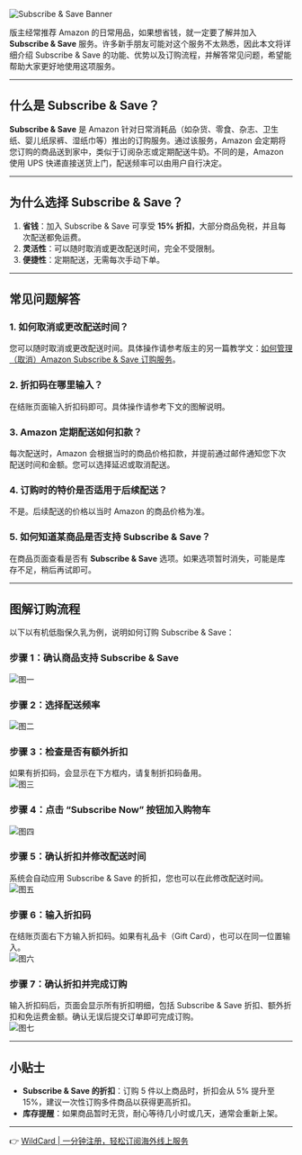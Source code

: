 ![Subscribe & Save Banner](http://g-ecx.images-amazon.com/images/G/01/grocery/subscribe_save/ss-beta_banner._V192571166_.gif)

版主经常推荐 Amazon 的日常用品，如果想省钱，就一定要了解并加入 **Subscribe & Save** 服务。许多新手朋友可能对这个服务不太熟悉，因此本文将详细介绍 Subscribe & Save 的功能、优势以及订购流程，并解答常见问题，希望能帮助大家更好地使用这项服务。

---

## 什么是 Subscribe & Save？

**Subscribe & Save** 是 Amazon 针对日常消耗品（如杂货、零食、杂志、卫生纸、婴儿纸尿裤、湿纸巾等）推出的订购服务。通过该服务，Amazon 会定期将您订购的商品送到家中，类似于订阅杂志或定期配送牛奶。不同的是，Amazon 使用 UPS 快递直接送货上门，配送频率可以由用户自行决定。

---

## 为什么选择 Subscribe & Save？

1. **省钱**：加入 Subscribe & Save 可享受 **15% 折扣**，大部分商品免税，并且每次配送都免运费。
2. **灵活性**：可以随时取消或更改配送时间，完全不受限制。
3. **便捷性**：定期配送，无需每次手动下单。

---

## 常见问题解答

### 1. 如何取消或更改配送时间？
您可以随时取消或更改配送时间。具体操作请参考版主的另一篇教学文：[如何管理（取消）Amazon Subscribe & Save 订购服务](https://bit.ly/bewildcard)。

### 2. 折扣码在哪里输入？
在结账页面输入折扣码即可。具体操作请参考下文的图解说明。

### 3. Amazon 定期配送如何扣款？
每次配送时，Amazon 会根据当时的商品价格扣款，并提前通过邮件通知您下次配送时间和金额。您可以选择延迟或取消配送。

### 4. 订购时的特价是否适用于后续配送？
不是。后续配送的价格以当时 Amazon 的商品价格为准。

### 5. 如何知道某商品是否支持 Subscribe & Save？
在商品页面查看是否有 **Subscribe & Save** 选项。如果选项暂时消失，可能是库存不足，稍后再试即可。

---

## 图解订购流程

以下以有机低脂保久乳为例，说明如何订购 Subscribe & Save：

### 步骤 1：确认商品支持 Subscribe & Save
![图一](http://farm5.static.flickr.com/4152/4976723046_ca24e76282.jpg)

### 步骤 2：选择配送频率
![图二](http://farm5.static.flickr.com/4130/4976722916_fe42ddeb77.jpg)

### 步骤 3：检查是否有额外折扣
如果有折扣码，会显示在下方框内，请复制折扣码备用。  
![图三](http://farm5.static.flickr.com/4108/4976722992_f2481c5b99.jpg)

### 步骤 4：点击 “Subscribe Now” 按钮加入购物车
![图四](http://farm5.static.flickr.com/4150/4976112183_a0ec162c82.jpg)

### 步骤 5：确认折扣并修改配送时间
系统会自动应用 Subscribe & Save 的折扣，您也可以在此修改配送时间。  
![图五](http://farm5.static.flickr.com/4107/4976720010_095e18bd69.jpg)

### 步骤 6：输入折扣码
在结账页面右下方输入折扣码。如果有礼品卡（Gift Card），也可以在同一位置输入。  
![图六](http://farm5.static.flickr.com/4124/4976719990_39eb6e9d69.jpg)

### 步骤 7：确认折扣并完成订购
输入折扣码后，页面会显示所有折扣明细，包括 Subscribe & Save 折扣、额外折扣和免运费金额。确认无误后提交订单即可完成订购。  
![图七](http://farm5.static.flickr.com/4150/4976108983_f0511ef2ba.jpg)

---

## 小贴士

- **Subscribe & Save 的折扣**：订购 5 件以上商品时，折扣会从 5% 提升至 15%，建议一次性订购多件商品以获得更高折扣。
- **库存提醒**：如果商品暂时无货，耐心等待几小时或几天，通常会重新上架。

---

👉 [WildCard | 一分钟注册，轻松订阅海外线上服务](https://bit.ly/bewildcard)